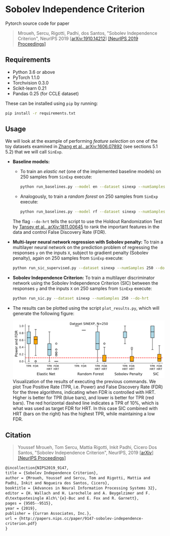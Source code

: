# Sobolev Independence Criterion
Pytorch source code for paper
> Mroueh, Sercu, Rigotti, Padhi, dos Santos, "Sobolev Independence Criterion", NeurIPS 2019 [[arXiv:1910.14212](https://arxiv.org/abs/1910.14212)] [[NeurIPS 2019 Proceedings]](https://papers.nips.cc/paper/9147-sobolev-independence-criterion)


## Requirements
* Python 3.6 or above
* PyTorch 1.1.0
* Torchvision 0.3.0
* Scikit-learn 0.21
* Pandas 0.25 (for CCLE dataset)

These can be installed using `pip` by running:

```bash
pip install -r requirements.txt
```

## Usage

We will look at the example of performing *feature selection* on one of the toy datasets examined in [Zhang et al., arXiv:1606.07892](https://arxiv.org/abs/1606.07892) (see sections 5.1 5.2) that we will call `SinExp`.

* **Baseline models:**
  * To train an *elastic net* (one of the implemented baseline models) on 250 samples from `SinExp` execute:
    ```bash
    python run_baselines.py --model en --dataset sinexp --numSamples 250 --do-hrt
    ```
  * Analogously, to train a *random forest* on 250 samples from `SinExp` execute:
    ```bash
    python run_baselines.py --model rf --dataset sinexp --numSamples 250 --do-hrt
    ```
  The flag `--do-hrt` tells the script to use the Holdout Randomization Test by [Tansey et al., arXiv:1811.00645](https://arxiv.org/abs/1811.00645) to rank the important features in the data and control False Discovery Rate (FDR).    

* **Multi-layer neural network regression with Sobolev penalty:** To train a multilayer neural network on the prediction problem of regressing the responses `y` on the inputs `X`, subject to gradient penalty (Sobolev penalty), again on 250 samples from `SinExp` execute:
  ```bash
  python run_sic_supervised.py --dataset sinexp --numSamples 250 --do-hrt
  ```

* **Sobolev Independence Criterion:** To train a multilayer discriminator network using the Sobolev Independence Criterion (SIC) between the responses `y` and the inputs `X` on 250 samples from `SinExp` execute:
  ```bash
  python run_sic.py --dataset sinexp --numSamples 250 --do-hrt
  ```

* The results can be plotted using the script `plot_results.py`, which will generate the following figure:

  ![figure](/output/SINEXP_250.png)
  Visualization of the results of executing the previous commands. We plot True Positive Rate (TPR, i.e. Power) and False Discovery Rate (FDR) for the three algorithms, indicating when FDR is controlled with HRT. Higher is better for TPR (blue bars), and lower is better for TPR (red bars). The red horizontal dashed line indicates a TPR of 10%, which is what was used as target FDR for HRT. In this case SIC combined with HRT (bars on the right) has the highest TPR, while maintaining a low FDR.
  

## Citation
> Youssef Mroueh, Tom Sercu, Mattia Rigotti, Inkit Padhi, Cicero Dos Santos, "Sobolev Independence Criterion", NeurIPS, 2019 [[arXiv](https://arxiv.org/abs/1910.14212)] [[NeurIPS Proceedings]](https://papers.nips.cc/paper/9147-sobolev-independence-criterion)

``` 
@incollection{NIPS2019_9147,
title = {Sobolev Independence Criterion},
author = {Mroueh, Youssef and Sercu, Tom and Rigotti, Mattia and Padhi, Inkit and Nogueira dos Santos, Cicero},
booktitle = {Advances in Neural Information Processing Systems 32},
editor = {H. Wallach and H. Larochelle and A. Beygelzimer and F. d\textquotesingle Alch\'{e}-Buc and E. Fox and R. Garnett},
pages = {9505--9515},
year = {2019},
publisher = {Curran Associates, Inc.},
url = {http://papers.nips.cc/paper/9147-sobolev-independence-criterion.pdf}
}
```

